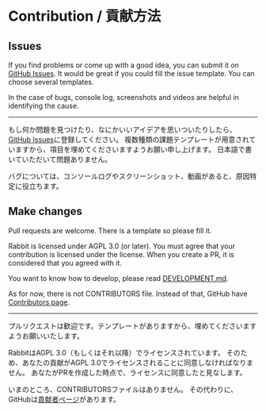 # Contribution / 貢献方法

## Issues

If you find problems or come up with a good idea, you can submit it on [GitHub Issues](https://github.com/syusui-s/rabbit/issues).
It would be great if you could fill the issue template. You can choose several templates.

In the case of bugs, console log, screenshots and videos are helpful in identifying the cause.

---

もし何か問題を見つけたり、なにかいいアイデアを思いついたりしたら、[GitHub Issues](https://github.com/syusui-s/rabbit/issues)に登録してください。
複数種類の課題テンプレートが用意されていますから、項目を埋めてくださいますようお願い申し上げます。
日本語で書いていただいて問題ありません。

バグについては、コンソールログやスクリーンショット、動画があると、原因特定に役立ちます。

## Make changes

Pull requests are welcome. There is a template so please fill it.

Rabbit is licensed under AGPL 3.0 (or later).
You must agree that your contribution is licensed under the license.
When you create a PR, it is considered that you agreed with it.

You want to know how to develop, please read [DEVELOPMENT.md](./DEVELOPMENT.md).

As for now, there is not CONTRIBUTORS file.
Instead of that, GitHub have [Contributors page](https://github.com/syusui-s/rabbit/graphs/contributors).

---

プルリクエストは歓迎です。テンプレートがありますから、埋めてくださいますようお願いいたします。

RabbitはAGPL 3.0（もしくはそれ以降）でライセンスされています。
そのため、あなたの貢献がAGPL 3.0でライセンスされることに同意しなければなりません。
あなたがPRを作成した時点で、ライセンスに同意したと見なします。

いまのところ、CONTRIBUTORSファイルはありません。
その代わりに、GitHubは[貢献者ページ](https://github.com/syusui-s/rabbit/graphs/contributors)があります。

